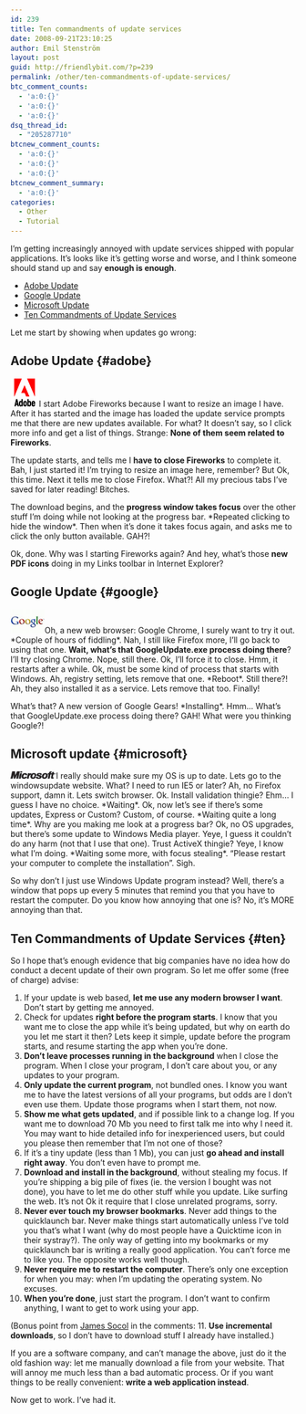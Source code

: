 ```yaml
---
id: 239
title: Ten commandments of update services
date: 2008-09-21T23:10:25
author: Emil Stenström
layout: post
guid: http://friendlybit.com/?p=239
permalink: /other/ten-commandments-of-update-services/
btc_comment_counts:
  - 'a:0:{}'
  - 'a:0:{}'
  - 'a:0:{}'
dsq_thread_id:
  - "205287710"
btcnew_comment_counts:
  - 'a:0:{}'
  - 'a:0:{}'
  - 'a:0:{}'
btcnew_comment_summary:
  - 'a:0:{}'
categories:
  - Other
  - Tutorial
---
```

I&#8217;m getting increasingly annoyed with update services shipped with popular applications. It&#8217;s looks like it&#8217;s getting worse and worse, and I think someone should stand up and say **enough is enough**.

  * [Adobe Update](#adobe)
  * [Google Update](#google)
  * [Microsoft Update](#microsoft)
  * [Ten Commandments of Update Services](#ten)

Let me start by showing when updates go wrong:

## Adobe Update {#adobe}

<img class="secondary" src="/files/post-media/adobe_logo.jpg" alt="" />I start Adobe Fireworks because I want to resize an image I have. After it has started and the image has loaded the update service prompts me that there are new updates available. For what? It doesn&#8217;t say, so I click more info and get a list of things. Strange: **None of them seem related to Fireworks**.

The update starts, and tells me I **have to close Fireworks** to complete it. Bah, I just started it! I&#8217;m trying to resize an image here, remember? But Ok, this time. Next it tells me to close Firefox. What?! All my precious tabs I&#8217;ve saved for later reading! Bitches.

The download begins, and the **progress window takes focus** over the other stuff I&#8217;m doing while not looking at the progress bar. \*Repeated clicking to hide the window\*. Then when it&#8217;s done it takes focus again, and asks me to click the only button available. GAH?!

Ok, done. Why was I starting Fireworks again? And hey, what&#8217;s those **new PDF icons** doing in my Links toolbar in Internet Explorer?

## Google Update {#google}

<img class="secondary" src="/files/post-media/google-logo.jpg" alt="" />Oh, a new web browser: Google Chrome, I surely want to try it out. \*Couple of hours of fiddling\*. Nah, I still like Firefox more, I&#8217;ll go back to using that one. **Wait, what&#8217;s that GoogleUpdate.exe process doing there**? I&#8217;ll try closing Chrome. Nope, still there. Ok, I&#8217;ll force it to close. Hmm, it restarts after a while. Ok, must be some kind of process that starts with Windows. Ah, registry setting, lets remove that one. \*Reboot\*. Still there?! Ah, they also installed it as a service. Lets remove that too. Finally!

What&#8217;s that? A new version of Google Gears! \*Installing\*. Hmm&#8230; What&#8217;s that GoogleUpdate.exe process doing there? GAH! What were you thinking Google?!

## Microsoft update {#microsoft}

<img class="secondary" src="/files/post-media/logo_microsoft_small.gif" alt="" />I really should make sure my OS is up to date. Lets go to the windowsupdate website. What? I need to run IE5 or later? Ah, no Firefox support, damn it. Lets switch browser. Ok. Install validation thingie? Ehm&#8230; I guess I have no choice. \*Waiting\*. Ok, now let&#8217;s see if there&#8217;s some updates, Express or Custom? Custom, of course. \*Waiting quite a long time\*. Why are you making me look at a progress bar? Ok, no OS upgrades, but there&#8217;s some update to Windows Media player. Yeye, I guess it couldn&#8217;t do any harm (not that I use that one). Trust ActiveX thingie? Yeye, I know what I&#8217;m doing. \*Waiting some more, with focus stealing\*. &#8220;Please restart your computer to complete the installation&#8221;. Sigh.

So why don&#8217;t I just use Windows Update program instead? Well, there&#8217;s a window that pops up every 5 minutes that remind you that you have to restart the computer. Do you know how annoying that one is? No, it&#8217;s MORE annoying than that.

## Ten Commandments of Update Services {#ten}

So I hope that&#8217;s enough evidence that big companies have no idea how do conduct a decent update of their own program. So let me offer some (free of charge) advise:

  1. If your update is web based, **let me use any modern browser I want**. Don&#8217;t start by getting me annoyed.
  2. Check for updates **right before the program starts**. I know that you want me to close the app while it&#8217;s being updated, but why on earth do you let me start it then? Lets keep it simple, update before the program starts, and resume starting the app when you&#8217;re done.
  3. **Don&#8217;t leave processes running in the background** when I close the program. When I close your program, I don&#8217;t care about you, or any updates to your program.
  4. **Only update the current program**, not bundled ones. I know you want me to have the latest versions of all your programs, but odds are I don&#8217;t even use them. Update those programs when I start them, not now.
  5. **Show me what gets updated**, and if possible link to a change log. If you want me to download 70 Mb you need to first talk me into why I need it. You may want to hide detailed info for inexperienced users, but could you please then remember that I&#8217;m not one of those?
  6. If it&#8217;s a tiny update (less than 1 Mb), you can just **go ahead and install right away**. You don&#8217;t even have to prompt me.
  7. **Download and install in the background**, without stealing my focus. If you&#8217;re shipping a big pile of fixes (ie. the version I bought was not done), you have to let me do other stuff while you update. Like surfing the web. It&#8217;s not Ok it require that I close unrelated programs, sorry.
  8. **Never ever touch my browser bookmarks**. Never add things to the quicklaunch bar. Never make things start automatically unless I&#8217;ve told you that&#8217;s what I want (why do most people have a Quicktime icon in their systray?). The only way of getting into my bookmarks or my quicklaunch bar is writing a really good application. You can&#8217;t force me to like you. The opposite works well though.
  9. **Never require me to restart the computer**. There&#8217;s only one exception for when you may: when I&#8217;m updating the operating system. No excuses.
 10. **When you&#8217;re done**, just start the program. I don&#8217;t want to confirm anything, I want to get to work using your app.

(Bonus point from [James Socol](#comment-31047) in the comments: 11. **Use incremental downloads**, so I don&#8217;t have to download stuff I already have installed.)

If you are a software company, and can&#8217;t manage the above, just do it the old fashion way: let me manually download a file from your website. That will annoy me much less than a bad automatic process. Or if you want things to be really convenient: **write a web application instead**.

Now get to work. I&#8217;ve had it.
